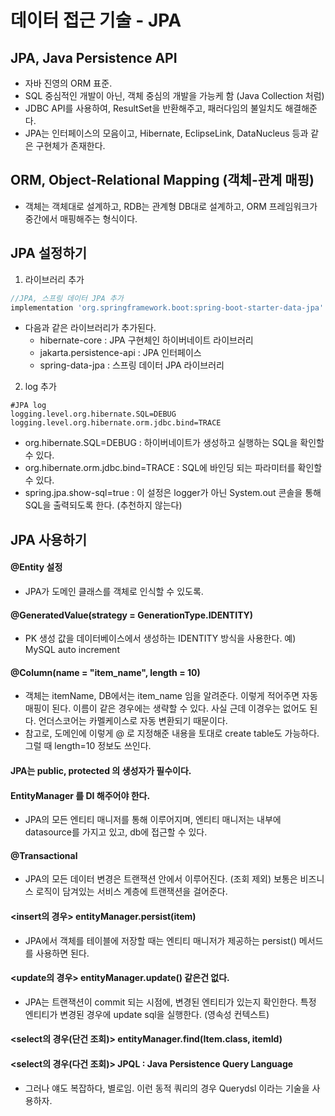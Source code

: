# 데이터 접근 기술 - JPA

## JPA, Java Persistence API
- 자바 진영의 ORM 표준.
- SQL 중심적인 개발이 아닌, 객체 중심의 개발을 가능케 함 (Java Collection 처럼)
- JDBC API를 사용하여, ResultSet을 반환해주고, 패러다임의 불일치도 해결해준다.
- JPA는 인터페이스의 모음이고, Hibernate, EclipseLink, DataNucleus 등과 같은 구현체가 존재한다.

## ORM, Object-Relational Mapping (객체-관계 매핑)
- 객체는 객체대로 설계하고, RDB는 관계형 DB대로 설계하고, ORM 프레임워크가 중간에서 매핑해주는 형식이다.

## JPA 설정하기
1. 라이브러리 추가
```gradle
//JPA, 스프링 데이터 JPA 추가
implementation 'org.springframework.boot:spring-boot-starter-data-jpa'
```
- 다음과 같은 라이브러리가 추가된다.
  - hibernate-core : JPA 구현체인 하이버네이트 라이브러리
  - jakarta.persistence-api : JPA 인터페이스
  - spring-data-jpa : 스프링 데이터 JPA 라이브러리

2. log 추가
```properties
#JPA log
logging.level.org.hibernate.SQL=DEBUG
logging.level.org.hibernate.orm.jdbc.bind=TRACE
```
- org.hibernate.SQL=DEBUG : 하이버네이트가 생성하고 실행하는 SQL을 확인할 수 있다.
- org.hibernate.orm.jdbc.bind=TRACE : SQL에 바인딩 되는 파라미터를 확인할 수 있다.
- spring.jpa.show-sql=true : 이 설정은 logger가 아닌 System.out 콘솔을 통해 SQL을 출력되도록 한다. (추천하지 않는다)

## JPA 사용하기
#### @Entity 설정
- JPA가 도메인 클래스를 객체로 인식할 수 있도록.
#### @GeneratedValue(strategy = GenerationType.IDENTITY)
- PK 생성 값을 데이터베이스에서 생성하는 IDENTITY 방식을 사용한다. 예) MySQL auto increment
#### @Column(name = "item_name", length = 10)
- 객체는 itemName, DB에서는 item_name 임을 알려준다. 이렇게 적어주면 자동 매핑이 된다. 이름이 같은 경우에는 생략할 수 있다. 사실 근데 이경우는 없어도 된다. 언더스코어는 카멜케이스로 자동 변환되기 때문이다.
- 참고로, 도메인에 이렇게 @ 로 지정해준 내용을 토대로 create table도 가능하다. 그럴 때 length=10 정보도 쓰인다.
#### JPA는 public, protected 의 생성자가 필수이다.
#### EntityManager 를 DI 해주어야 한다. 
- JPA의 모든 엔티티 매니저를 통해 이루어지며, 엔티티 매니저는 내부에 datasource를 가지고 있고, db에 접근할 수 있다.
#### @Transactional
- JPA의 모든 데이터 변경은 트랜잭션 안에서 이루어진다. (조회 제외) 보통은 비즈니스 로직이 담겨있는 서비스 계층에 트랜잭션을 걸어준다.
#### <insert의 경우> entityManager.persist(item)
- JPA에서 객체를 테이블에 저장할 때는 엔티티 매니저가 제공하는 persist() 메서드를 사용하면 된다.
#### <update의 경우> entityManager.update() 같은건 없다.
- JPA는 트랜잭션이 commit 되는 시점에, 변경된 엔티티가 있는지 확인한다. 특정 엔티티가 변경된 경우에 update sql을 실행한다. (영속성 컨텍스트)
#### <select의 경우(단건 조회)> entityManager.find(Item.class, itemId)
#### <select의 경우(다건 조회)> JPQL : Java Persistence Query Language
- 그러나 얘도 복잡하다, 별로임. 이런 동적 쿼리의 경우 Querydsl 이라는 기술을 사용하자.
